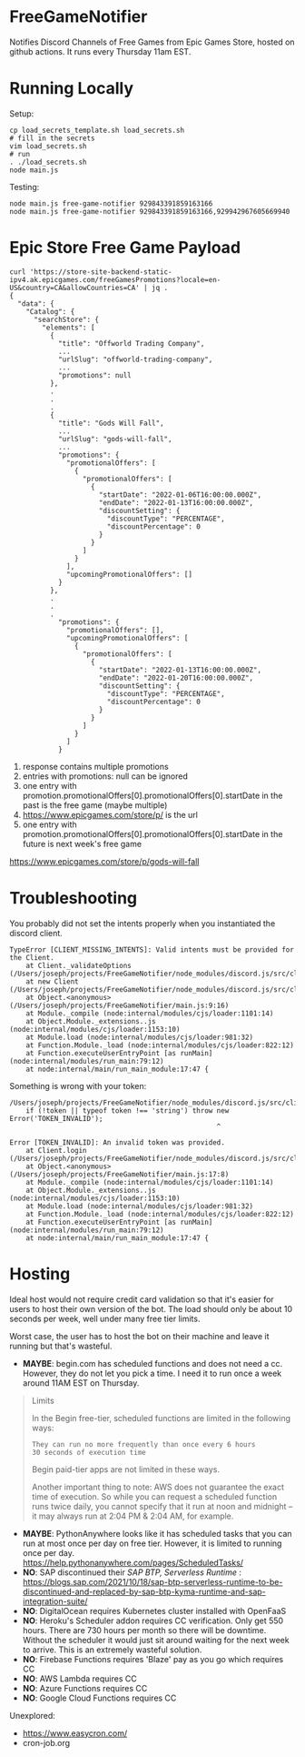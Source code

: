 # FreeGameNotifier
Notifies Discord Channels of Free Games from Epic Games Store, hosted on github actions. It runs every Thursday 11am EST.

# Running Locally

Setup:
```
cp load_secrets_template.sh load_secrets.sh
# fill in the secrets
vim load_secrets.sh
# run
. ./load_secrets.sh
node main.js
```

Testing:
```
node main.js free-game-notifier 929843391859163166
node main.js free-game-notifier 929843391859163166,929942967605669940
```

# Epic Store Free Game Payload
```
curl 'https://store-site-backend-static-ipv4.ak.epicgames.com/freeGamesPromotions?locale=en-US&country=CA&allowCountries=CA' | jq . 
{
  "data": {
    "Catalog": {
      "searchStore": {
        "elements": [
          {
            "title": "Offworld Trading Company",
            ...
            "urlSlug": "offworld-trading-company",
            ...
            "promotions": null
          },
          .
          .
          .
          {
            "title": "Gods Will Fall",
            ...
            "urlSlug": "gods-will-fall",
            ...
            "promotions": {
              "promotionalOffers": [
                {
                  "promotionalOffers": [
                    {
                      "startDate": "2022-01-06T16:00:00.000Z",
                      "endDate": "2022-01-13T16:00:00.000Z",
                      "discountSetting": {
                        "discountType": "PERCENTAGE",
                        "discountPercentage": 0
                      }
                    }
                  ]
                }
              ],
              "upcomingPromotionalOffers": []
            }
          },
          .
          .
          .
            "promotions": {
              "promotionalOffers": [],
              "upcomingPromotionalOffers": [
                {
                  "promotionalOffers": [
                    {
                      "startDate": "2022-01-13T16:00:00.000Z",
                      "endDate": "2022-01-20T16:00:00.000Z",
                      "discountSetting": {
                        "discountType": "PERCENTAGE",
                        "discountPercentage": 0
                      }
                    }
                  ]
                }
              ]
            }

```

1. response contains multiple promotions
2. entries with promotions: null can be ignored
3. one entry with promotion.promotionalOffers[0].promotionalOffers[0].startDate
   in the past is the free game (maybe multiple)
4. https://www.epicgames.com/store/p/<urlSlug> is the url
5. one entry with promotion.promotionalOffers[0].promotionalOffers[0].startDate
   in the future is next week's free game

https://www.epicgames.com/store/p/gods-will-fall

# Troubleshooting
You probably did not set the intents properly when you instantiated the discord
client.
```
TypeError [CLIENT_MISSING_INTENTS]: Valid intents must be provided for the Client.
    at Client._validateOptions (/Users/joseph/projects/FreeGameNotifier/node_modules/discord.js/src/client/Client.js:548:13)
    at new Client (/Users/joseph/projects/FreeGameNotifier/node_modules/discord.js/src/client/Client.js:76:10)
    at Object.<anonymous> (/Users/joseph/projects/FreeGameNotifier/main.js:9:16)
    at Module._compile (node:internal/modules/cjs/loader:1101:14)
    at Object.Module._extensions..js (node:internal/modules/cjs/loader:1153:10)
    at Module.load (node:internal/modules/cjs/loader:981:32)
    at Function.Module._load (node:internal/modules/cjs/loader:822:12)
    at Function.executeUserEntryPoint [as runMain] (node:internal/modules/run_main:79:12)
    at node:internal/main/run_main_module:17:47 {
```

Something is wrong with your token:
```
/Users/joseph/projects/FreeGameNotifier/node_modules/discord.js/src/client/Client.js:237
    if (!token || typeof token !== 'string') throw new Error('TOKEN_INVALID');
                                                   ^

Error [TOKEN_INVALID]: An invalid token was provided.
    at Client.login (/Users/joseph/projects/FreeGameNotifier/node_modules/discord.js/src/client/Client.js:237:52)
    at Object.<anonymous> (/Users/joseph/projects/FreeGameNotifier/main.js:17:8)
    at Module._compile (node:internal/modules/cjs/loader:1101:14)
    at Object.Module._extensions..js (node:internal/modules/cjs/loader:1153:10)
    at Module.load (node:internal/modules/cjs/loader:981:32)
    at Function.Module._load (node:internal/modules/cjs/loader:822:12)
    at Function.executeUserEntryPoint [as runMain] (node:internal/modules/run_main:79:12)
    at node:internal/main/run_main_module:17:47 {
```

# Hosting

Ideal host would not require credit card validation so that it's easier for users to host their own version of the bot.
The load should only be about 10 seconds per week, well under many free tier limits.

Worst case, the user has to host the bot on their machine and leave it running
but that's wasteful.

- **MAYBE**: begin.com has scheduled functions and does not need a cc. However,
  they do not let you pick a time. I need it to run once a week around 11AM EST on
Thursday.

> Limits
> 
> In the Begin free-tier, scheduled functions are limited in the following ways:
> 
>     They can run no more frequently than once every 6 hours
>     30 seconds of execution time
> 
> Begin paid-tier apps are not limited in these ways.
> 
> Another important thing to note: AWS does not guarantee the exact time of
> execution. So while you can request a scheduled function runs twice daily, you
> cannot specify that it run at noon and midnight – it may always run at 2:04 PM &
> 2:04 AM, for example.

- **MAYBE**: PythonAnywhere looks like it has scheduled tasks that you can run
  at most once per day on free tier. However, it is limited to running once per
  day.
  https://help.pythonanywhere.com/pages/ScheduledTasks/
- **NO**: SAP discontinued their *SAP BTP, Serverless Runtime* :
  https://blogs.sap.com/2021/10/18/sap-btp-serverless-runtime-to-be-discontinued-and-replaced-by-sap-btp-kyma-runtime-and-sap-integration-suite/
- **NO**: DigitalOcean requires Kubernetes cluster installed with OpenFaaS
- **NO**: Heroku's Scheduler addon requires CC verification. Only get 550 hours.
         There are 730 hours per month so there will be downtime.
         Without the scheduler it would just sit around waiting for the next
         week to arrive. This is an extremely wasteful solution.
- **NO**: Firebase Functions requires 'Blaze' pay as you go which requires CC
- **NO**: AWS Lambda requires CC 
- **NO**: Azure Functions requires CC
- **NO**: Google Cloud Functions requires CC

Unexplored:

- https://www.easycron.com/
- cron-job.org
